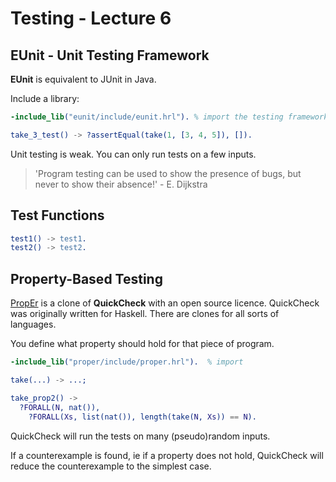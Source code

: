 # Testing - Lecture 6 

## EUnit - Unit Testing Framework 

**EUnit** is equivalent to JUnit in Java.

Include a library:

```erlang
-include_lib("eunit/include/eunit.hrl"). % import the testing framework

take_3_test() -> ?assertEqual(take(1, [3, 4, 5]), []).
```

Unit testing is weak. You can only run tests on a few inputs.

> 'Program testing can be used to show the presence of bugs, but never to show their absence!' - E. Dijkstra

## Test Functions

```erlang
test1() -> test1.
test2() -> test2.
```

## Property-Based Testing

<a href="https://github.com/manopapad/proper">PropEr</a> is a clone of
**QuickCheck** with an open source licence.  QuickCheck was originally
written for Haskell. There are clones for all sorts of languages.

You define what property should hold for that piece of program.

```erlang
-include_lib("proper/include/proper.hrl").  % import

take(...) -> ...;

take_prop2() ->
  ?FORALL(N, nat()),
	?FORALL(Xs, list(nat()), length(take(N, Xs)) == N).
```

QuickCheck will run the tests on many (pseudo)random inputs.

If a counterexample is found, ie if a property does not hold, QuickCheck
will reduce the counterexample to the simplest case.
